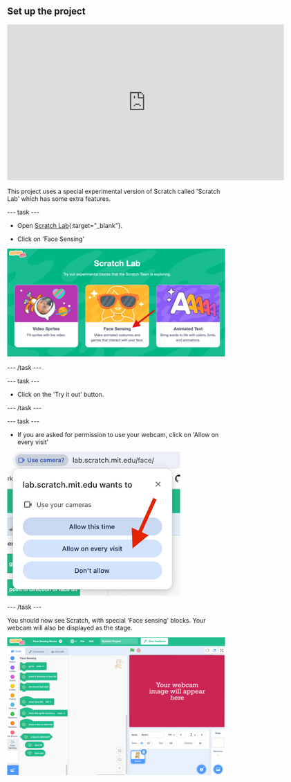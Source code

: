 ## Set up the project


<iframe width="640" height="360" src="https://www.youtube.com/embed/ERWyBeZh4ac?rel=0&cc_load_policy=1" title="Chomp the cheese - Part 1" frameborder="0" allow="accelerometer; autoplay; clipboard-write; encrypted-media; gyroscope; picture-in-picture; web-share" referrerpolicy="strict-origin-when-cross-origin" allowfullscreen></iframe>


This project uses a special experimental version of Scratch called 'Scratch Lab' which has some extra features.

--- task ---

+ Open [Scratch Lab](https://lab.scratch.mit.edu/){:target="_blank"}. 

+ Click on 'Face Sensing'

![Scratch lab website with arrow pointing to Face Sensing](images/facial-recognition.png)

--- /task ---

--- task ---

+ Click on the 'Try it out' button.

--- /task ---

--- task ---

+ If you are asked for permission to use your webcam, click on 'Allow on every visit'

![Popup asking for permission to use webcam, with arrow pointing to Allow on every visit](images/allow-webcam.png)

--- /task ---

You should now see Scratch, with special 'Face sensing' blocks. Your webcam will also be displayed as the stage.

![The Scratch software with green 'Face sensing' blocks](images/scratch-special.png)